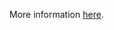 More information [here](https://docs.prismacloud.io/en/enterprise-edition/policy-reference/aws-policies/aws-general-policies/bc-aws-362).
